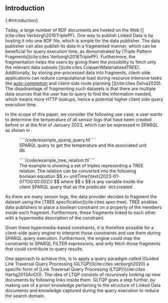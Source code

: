 ## Introduction
{:#introduction}

Today, a large number of RDF documents are hosted on the Web [](cite:cites Verborgh2016TriplePF).
One way to publish Linked Data is by hosting it into one RDF file,
which is simple for the data publisher.
The data publisher can also publish its data in a fragmented manner,
which can be beneficial for query execution time,
as demonstrated by [Triple Pattern Fragments](cite:cites Verborgh2016TriplePF).
Furthermore, the fragmentation helps the users by giving them the possibility to fetch only the relevant data subsets [](cite:cites ColpaertMaterializedTREE). 
Additionally, by storing pre-processed data into fragments, client-side applications can reduce computational load during resource intensive tasks like [auto-completion](https://tree.linkeddatafragments.org/demo/autocompletion/) and client-side route planning [](cite:cites Delva2020).
The disadvantage of fragmenting such datasets is that there are multiple data sources that the user
has to query to find the information needed, which means more HTTP lookups,
hence a potential higher client side query execution time. 

In the scope of this paper, we consider the following use case;
a user wants to determine the temperature of all sensor logs that have been created before or at the first of January 2023,
which can be expressed in SPARQL as shown in [](#example-sparql).

<div class="sidebysidecontainer">
<figure id="example-sparql" class="listing" style="padding-right: 5px; padding-left: 5px">
````/code/example_sparql_query.ttl````
<figcaption markdown="block">
SPARQL query to get the temperature and the associated unit IRI.
</figcaption>
</figure>

<figure id="TREE-relation-turtle-example" class="listing" style="padding-right: 5px; padding-left: 5px">
````/code/example_tree_relation.ttl````
<figcaption markdown="block">
The example is showing a set of triples representing a TREE relation. 
The relation can be converted into the following boolean equation 
$$ x= unitTime(\text{2023-01-07T00:00:00Z}) $$ 
where $$ x $$ is any variable inside the client SPARQL query that as the predicate `dct:created`.
</figcaption>
</figure>
</div>

As there are many sensor logs, the data provider decides
to fragment the dataset using the [TREE specification](cite:cites spec:tree).
TREE enables data publishers to place a boolean constraint on a property of the members inside each fragment.
Furthermore, these fragments linked to each other with a hypermedia description of the constraint.

Given these hypermedia-based constraints,
it is therefore possible for a client-side query engine
to interpret those constraints and use them during SPARQL query execution.
Furthermore, the engine could map the constraints to SPARQL FILTER expressions,
and only fetch those fragments that could contribute to query results.

One approach to achieve this, is to apply a query paradigm called
[Guided Link Traversal Query Processing (GLTQP)](cite:cites verborgh2020)
a specific form of [Link Traversal Query Processing (LTQP)](cite:cites Hartig2013AnOO).
The idea of LTQP consists of recursively looking up new documents
by following links inside them.
GLTQP goes a step further,
by making use of a priori knowledge pertaining to the structure of Linked Data documents and 
knowledge captured during the query execution to reduce the search domain.
